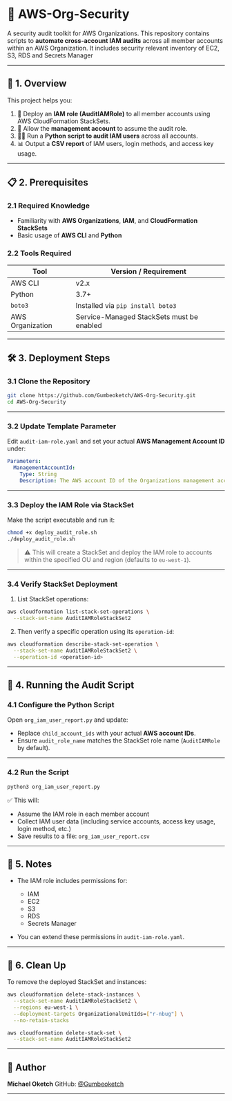 # 📘 AWS-Org-Security

A security audit toolkit for AWS Organizations.
This repository contains scripts to **automate cross-account IAM audits** across all member accounts within an AWS Organization. It includes security relevant inventory of EC2, S3, RDS and Secrets Manager

---

## 💾 1. Overview

This project helps you:

1. 🚀 Deploy an **IAM role (AuditIAMRole)** to all member accounts using AWS CloudFormation StackSets.
2. 🔐 Allow the **management account** to assume the audit role.
3. 🕵️‍♂️ Run a **Python script to audit IAM users** across all accounts.
4. 📊 Output a **CSV report** of IAM users, login methods, and access key usage.

---

## 📋 2. Prerequisites

### 2.1 Required Knowledge

* Familiarity with **AWS Organizations**, **IAM**, and **CloudFormation StackSets**
* Basic usage of **AWS CLI** and **Python**

### 2.2 Tools Required

| Tool             | Version / Requirement                     |
| ---------------- | ----------------------------------------- |
| AWS CLI          | v2.x                                      |
| Python           | 3.7+                                      |
| `boto3`          | Installed via `pip install boto3`         |
| AWS Organization | Service-Managed StackSets must be enabled |

---

## 🛠️ 3. Deployment Steps

### 3.1 Clone the Repository

```bash
git clone https://github.com/Gumbeoketch/AWS-Org-Security.git
cd AWS-Org-Security
```

---

### 3.2 Update Template Parameter

Edit `audit-iam-role.yaml` and set your actual **AWS Management Account ID** under:

```yaml
Parameters:
  ManagementAccountId:
    Type: String
    Description: The AWS account ID of the Organizations management account
```

---

### 3.3 Deploy the IAM Role via StackSet

Make the script executable and run it:

```bash
chmod +x deploy_audit_role.sh
./deploy_audit_role.sh
```

> ⚠️ This will create a StackSet and deploy the IAM role to accounts within the specified OU and region (defaults to `eu-west-1`).

---

### 3.4 Verify StackSet Deployment

1. List StackSet operations:

```bash
aws cloudformation list-stack-set-operations \
  --stack-set-name AuditIAMRoleStackSet2
```

2. Then verify a specific operation using its `operation-id`:

```bash
aws cloudformation describe-stack-set-operation \
  --stack-set-name AuditIAMRoleStackSet2 \
  --operation-id <operation-id>
```

---

## 🧪 4. Running the Audit Script

### 4.1 Configure the Python Script

Open `org_iam_user_report.py` and update:

* Replace `child_account_ids` with your actual **AWS account IDs**.
* Ensure `audit_role_name` matches the StackSet role name (`AuditIAMRole` by default).

---

### 4.2 Run the Script

```bash
python3 org_iam_user_report.py
```

✅ This will:

* Assume the IAM role in each member account
* Collect IAM user data (including service accounts, access key usage, login method, etc.)
* Save results to a file: `org_iam_user_report.csv`

---

## 📌 5. Notes

* The IAM role includes permissions for:

  * IAM
  * EC2
  * S3
  * RDS
  * Secrets Manager
* You can extend these permissions in `audit-iam-role.yaml`.

---

## 🧼 6. Clean Up

To remove the deployed StackSet and instances:

```bash
aws cloudformation delete-stack-instances \
  --stack-set-name AuditIAMRoleStackSet2 \
  --regions eu-west-1 \
  --deployment-targets OrganizationalUnitIds=["r-nbug"] \
  --no-retain-stacks

aws cloudformation delete-stack-set \
  --stack-set-name AuditIAMRoleStackSet2
```

---

## 👤 Author

**Michael Oketch**
GitHub: [@Gumbeoketch](https://github.com/Gumbeoketch)

---
